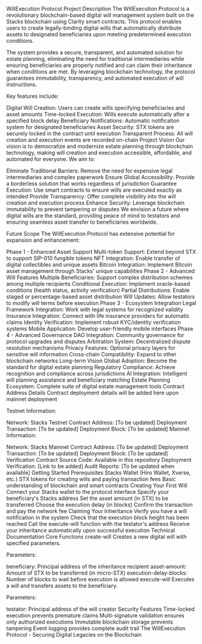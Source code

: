 WillExecution Protocol
Project Description
The WillExecution Protocol is a revolutionary blockchain-based digital will management system built on the Stacks blockchain using Clarity smart contracts. This protocol enables users to create legally-binding digital wills that automatically distribute assets to designated beneficiaries upon meeting predetermined execution conditions.

The system provides a secure, transparent, and automated solution for estate planning, eliminating the need for traditional intermediaries while ensuring beneficiaries are properly notified and can claim their inheritance when conditions are met. By leveraging blockchain technology, the protocol guarantees immutability, transparency, and automated execution of will instructions.

Key features include:

Digital Will Creation: Users can create wills specifying beneficiaries and asset amounts
Time-locked Execution: Wills execute automatically after a specified block delay
Beneficiary Notifications: Automatic notification system for designated beneficiaries
Asset Security: STX tokens are securely locked in the contract until execution
Transparent Process: All will creation and execution events are recorded on-chain
Project Vision
Our vision is to democratize and modernize estate planning through blockchain technology, making will creation and execution accessible, affordable, and automated for everyone. We aim to:

Eliminate Traditional Barriers: Remove the need for expensive legal intermediaries and complex paperwork
Ensure Global Accessibility: Provide a borderless solution that works regardless of jurisdiction
Guarantee Execution: Use smart contracts to ensure wills are executed exactly as intended
Provide Transparency: Offer complete visibility into the will creation and execution process
Enhance Security: Leverage blockchain immutability to prevent tampering or disputes
We envision a future where digital wills are the standard, providing peace of mind to testators and ensuring seamless asset transfer to beneficiaries worldwide.

Future Scope
The WillExecution Protocol has extensive potential for expansion and enhancement:

Phase 1 - Enhanced Asset Support
Multi-token Support: Extend beyond STX to support SIP-010 fungible tokens
NFT Integration: Enable transfer of digital collectibles and unique assets
Bitcoin Integration: Implement Bitcoin asset management through Stacks' unique capabilities
Phase 2 - Advanced Will Features
Multiple Beneficiaries: Support complex distribution schemes among multiple recipients
Conditional Execution: Implement oracle-based conditions (health status, activity verification)
Partial Distributions: Enable staged or percentage-based asset distribution
Will Updates: Allow testators to modify will terms before execution
Phase 3 - Ecosystem Integration
Legal Framework Integration: Work with legal systems for recognized validity
Insurance Integration: Connect with life insurance providers for automatic claims
Identity Verification: Implement robust KYC/identity verification systems
Mobile Application: Develop user-friendly mobile interfaces
Phase 4 - Advanced Governance
DAO Integration: Community governance for protocol upgrades and disputes
Arbitration System: Decentralized dispute resolution mechanisms
Privacy Features: Optional privacy layers for sensitive will information
Cross-chain Compatibility: Expand to other blockchain networks
Long-term Vision
Global Adoption: Become the standard for digital estate planning
Regulatory Compliance: Achieve recognition and compliance across jurisdictions
AI Integration: Intelligent will planning assistance and beneficiary matching
Estate Planning Ecosystem: Complete suite of digital estate management tools
Contract Address Details
Contract deployment details will be added here upon mainnet deployment

Testnet Information:

Network: Stacks Testnet
Contract Address: [To be updated]
Deployment Transaction: [To be updated]
Deployment Block: [To be updated]
Mainnet Information:

Network: Stacks Mainnet
Contract Address: [To be updated]
Deployment Transaction: [To be updated]
Deployment Block: [To be updated]
Verification
Contract Source Code: Available in this repository
Deployment Verification: [Link to be added]
Audit Reports: [To be updated when available]
Getting Started
Prerequisites
Stacks Wallet (Hiro Wallet, Xverse, etc.)
STX tokens for creating wills and paying transaction fees
Basic understanding of blockchain and smart contracts
Creating Your First Will
Connect your Stacks wallet to the protocol interface
Specify your beneficiary's Stacks address
Set the asset amount (in STX) to be transferred
Choose the execution delay (in blocks)
Confirm the transaction and pay the network fee
Claiming Your Inheritance
Verify you have a will notification in the system
Check that the execution block height has been reached
Call the execute-will function with the testator's address
Receive your inheritance automatically upon successful execution
Technical Documentation
Core Functions
create-will
Creates a new digital will with specified parameters.

Parameters:

beneficiary: Principal address of the inheritance recipient
asset-amount: Amount of STX to be transferred (in micro-STX)
execution-delay-blocks: Number of blocks to wait before execution is allowed
execute-will
Executes a will and transfers assets to the beneficiary.

Parameters:

testator: Principal address of the will creator
Security Features
Time-locked execution prevents premature claims
Multi-signature validation ensures only authorized executions
Immutable blockchain storage prevents tampering
Event logging provides complete audit trail
The WillExecution Protocol - Securing Digital Legacies on the Blockchain

